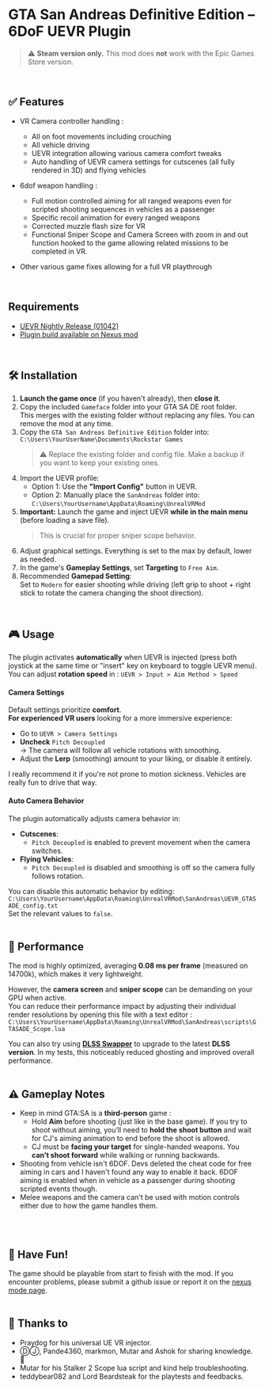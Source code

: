 # GTA San Andreas Definitive Edition – 6DoF UEVR Plugin

> ⚠️ **Steam version only.** This mod does **not** work with the Epic Games Store version.
 <br>

## ✅ Features
- VR Camera controller handling :
  - All on foot movements including crouching
  - All vehicle driving
  - UEVR integration allowing various camera comfort tweaks
  - Auto handling of UEVR camera settings for cutscenes (all fully rendered in 3D) and flying vehicles

- 6dof weapon handling :
  - Full motion controlled aiming for all ranged weapons even for scripted shooting sequences in vehicles as a passenger
  - Specific recoil animation for every ranged weapons
  - Corrected muzzle flash size for VR
  - Functional Sniper Scope and Camera Screen with zoom in and out function hooked to the game allowing related missions to be completed in VR.
 - Other various game fixes allowing for a full VR playthrough

 <br>
 
## Requirements

- [UEVR Nightly Release (01042)](https://github.com/praydog/UEVR-nightly/releases/tag/nightly-01042-9d6d66496524cdcfa6a022e79b40f1d87669efb4)
- [Plugin build available on Nexus mod](https://github.com/praydog/UEVR-nightly/releases/tag/nightly-01042-9d6d66496524cdcfa6a022e79b40f1d87669efb4)
 <br>
 
## 🛠️ Installation

1. **Launch the game once** (if you haven't already), then **close it**.
2. Copy the included `Gameface` folder into your GTA SA DE root folder.  
   This merges with the existing folder without replacing any files. You can remove the mod at any time.
3. Copy the `GTA San Andreas Definitive Edition` folder into:  
   `C:\Users\YourUserName\Documents\Rockstar Games`  
   > ⚠️ Replace the existing folder and config file. Make a backup if you want to keep your existing ones.
4. Import the UEVR profile:
   - Option 1: Use the **"Import Config"** button in UEVR.
   - Option 2: Manually place the `SanAndreas` folder into:  
     `C:\Users\YourUsername\AppData\Roaming\UnrealVRMod`
5. **Important:** Launch the game and inject UEVR **while in the main menu** (before loading a save file).  
   > This is crucial for proper sniper scope behavior.
6. Adjust graphical settings. Everything is set to the max by default, lower as needed.
7. In the game's **Gameplay Settings**, set **Targeting** to `Free Aim`.
8. Recommended **Gamepad Setting**:  
   Set to `Modern` for easier shooting while driving (left grip to shoot + right stick to rotate the camera changing the shoot direction).
 <br>
 
## 🎮 Usage

The plugin activates **automatically** when UEVR is injected (press both joystick at the same time or "insert" key on keyboard to toggle UEVR menu).  
You can adjust **rotation speed** in :
  `UEVR > Input > Aim Method > Speed`

#### Camera Settings

Default settings prioritize **comfort**.  
**For experienced VR users** looking for a more immersive experience:
  - Go to `UEVR > Camera Settings`
  - **Uncheck** `Pitch Decoupled`  
    → The camera will follow all vehicle rotations with smoothing.
  - Adjust the **Lerp** (smoothing) amount to your liking, or disable it entirely.

I really recommend it if you're not prone to motion sickness. Vehicles are really fun to drive that way.

#### Auto Camera Behavior

The plugin automatically adjusts camera behavior in:

- **Cutscenes**:  
  - `Pitch Decoupled` is enabled to prevent movement when the camera switches.
- **Flying Vehicles**:  
  - `Pitch Decoupled` is disabled and smoothing is off so the camera fully follows rotation.

You can disable this automatic behavior by editing:  
`C:\Users\YourUsername\AppData\Roaming\UnrealVRMod\SanAndreas\UEVR_GTASADE_config.txt`  
Set the relevant values to `false`.
<br>
<br>

## 🚀 Performance

The mod is highly optimized, averaging **0.08 ms per frame** (measured on 14700k), which makes it very lightweight.  

However, the **camera screen** and **sniper scope** can be demanding on your GPU when active.  
You can reduce their performance impact by adjusting their individual render resolutions by opening this file with a text editor :  
`C:\Users\YourUsername\AppData\Roaming\UnrealVRMod\SanAndreas\scripts\GTASADE_Scope.lua`

You can also try using [**DLSS Swapper**](https://github.com/beeradmoore/dlss-swapper) to upgrade to the latest **DLSS version**. In my tests, this noticeably reduced ghosting and improved overall performance.
 <br>
 <br>
 
## ⚠️ Gameplay Notes

- Keep in mind GTA:SA is a **third-person** game :
  - Hold **Aim** before shooting (just like in the base game). If you try to shoot without aiming, you’ll need to **hold the shoot button** and wait for CJ's aiming animation to end before the shoot is allowed.
  - CJ must be **facing your target** for single-handed weapons. You **can’t shoot forward** while walking or running backwards.
- Shooting from vehicle isn't 6DOF. Devs deleted the cheat code for free aiming in cars and I haven't found any way to enable it back. 6DOF aiming is enabled when in vehicle as a passenger during shooting scripted events though.
- Melee weapons and the camera can't be used with motion controls either due to how the game handles them.
 <br>
 <br>
 
## 🎉 Have Fun!

The game should be playable from start to finish with the mod. If you encounter problems, please submit a github issue or report it on the [nexus mode page](https://github.com/praydog/UEVR-nightly/releases/tag/nightly-01042-9d6d66496524cdcfa6a022e79b40f1d87669efb4).
 <br>
 <br>

 ## 🙏 Thanks to
- Praydog for his universal UE VR injector.  
- ⒹⒿ, Pande4360, markmon, Mutar and Ashok for sharing knowledge. 💪  
- Mutar for his Stalker 2 Scope lua script and kind help troubleshooting.  
- teddybear082 and Lord Beardsteak for the playtests and feedbacks.  
 <br>
 <br>
